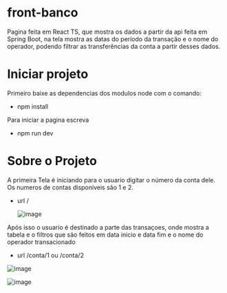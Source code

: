 # front-banco
Pagina feita em React TS, que mostra os dados a partir da api feita em Spring Boot, na tela mostra as datas do período da transação e o nome do operador, podendo filtrar as transferências da conta a partir desses dados.

# Iniciar projeto

Primeiro baixe as dependencias dos modulos node com o comando:
- npm install

Para iniciar a pagina escreva
- npm run dev

# Sobre o Projeto

A primeira Tela é iniciando para o usuario digitar o número da conta dele.
Os numeros de contas disponiveis são 1 e 2.

- url /

  ![image](https://github.com/joelcardev/front-banco/assets/25753745/712f0888-0a4f-4a8a-8d32-9d359bcfe5d2)


Após isso o usuario é destinado a parte das transaçoes, onde mostra a tabela e o filtros que são feitos em data inicio e data fim e o nome do operador transacionado

- url /conta/1  ou /conta/2

 ![image](https://github.com/joelcardev/front-banco/assets/25753745/2101c32f-8c1c-4fbe-9f14-21100181f391)

 ![image](https://github.com/joelcardev/front-banco/assets/25753745/cdd00faf-bc27-4c5d-807f-f34c47901c33)


 
